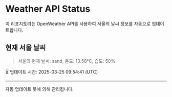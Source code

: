 
# Weather API Status

이 리포지토리는 OpenWeather API를 사용하여 서울의 날씨 정보를 자동으로 업데이트합니다.

## 현재 서울 날씨
> 서울의 현재 날씨: sand, 온도: 13.58°C, 습도: 50%

⏳ 업데이트 시간: 2025-03-25 09:54:41 (UTC)

---
자동 업데이트 봇에 의해 관리됩니다.
